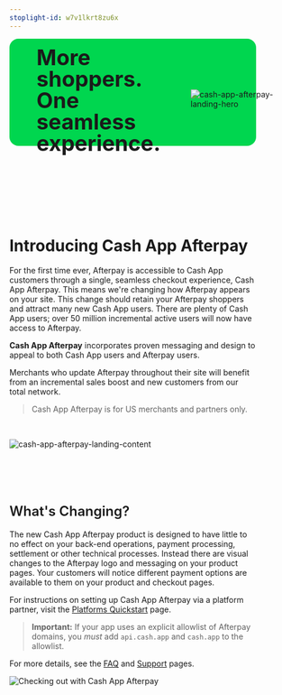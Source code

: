 ```yaml
---
stoplight-id: w7v1lkrt8zu6x
---
```

<div style="width:87%;">
  <div 
      style="
          display:flex; 
          flex-direction:row; 
          justify-content:space-between; 
          background-color:#00D64F; 
          border-radius:16px; 
          margin-bottom: 10rem; 
          align-items:center;
          max-height: 190px;
      "
  >
      <div 
          style="
              display:flex; 
              flex-direction:column; 
              gap: 4px;
              padding-left:48px;
          "
      >
          <h1 style="line-height: 38px; font-size: 38px; font-weight: 700">
            More shoppers.
              One seamless experience.
          </h1>
      </div>
      <div 
        style="
          display:flex;
          justify-content: flex-end;
          transform: translateX(30%) translateY(35%);
          flex: 1 0.5 260px;
        "
        >
          <img 
              src="../../assets/images/header - commerce entertainment hero.png" 
              alt="cash-app-afterpay-landing-hero"
              focus="false"
          />
      </div>
  </div>


  # Introducing Cash App Afterpay

  For the first time ever, Afterpay is accessible to Cash App customers through a single, seamless checkout experience, Cash App Afterpay. This means we're changing how Afterpay appears on your site. This change should retain your Afterpay shoppers and attract many new Cash App users. There are plenty of Cash App users; over 50 million incremental active users will now have access to Afterpay.

  **Cash App Afterpay** incorporates proven messaging and design to appeal to both Cash App users and Afterpay users.

  Merchants who update Afterpay throughout their site will benefit from an incremental sales boost and new customers from our total network.

  <!-- theme: info -->
> Cash App Afterpay is for US merchants and partners only.

 <br/>

  <img
    src="../../assets/images/cash-app-afterpay-landing-2.png"
    alt="cash-app-afterpay-landing-content"
    focus="false"
  />

  <br/>
  <br/>
  <br/>

  <h2 style="line-height: 24px; font-size: 24px; font-weight: 600">What's Changing?</h2>

  The new Cash App Afterpay product is designed to have little to no effect on your back-end operations, payment processing, settlement or other technical processes. Instead there are visual changes to the Afterpay logo and messaging on your product pages. Your customers will notice different payment options are available to them on your product and checkout pages. 

  For instructions on setting up Cash App Afterpay via a platform partner, visit the [Platforms Quickstart](../PLATFORMS/Platforms-Quickstart.md) page.

  <!-- theme: warning -->
> **Important:** If your app uses an explicit allowlist of Afterpay domains, you *must* add `api.cash.app` and `cash.app` to the allowlist. 
>

  
  For more details, see the [FAQ](../MIGRATION/faq-migration.md) and [Support](../FAQS-AND-SUPPORT/caa-support.md) pages.

<!--
focus: false
-->
![Checking out with Cash App Afterpay](<../../assets/images/content - showcase messaging2.png>)

</div>